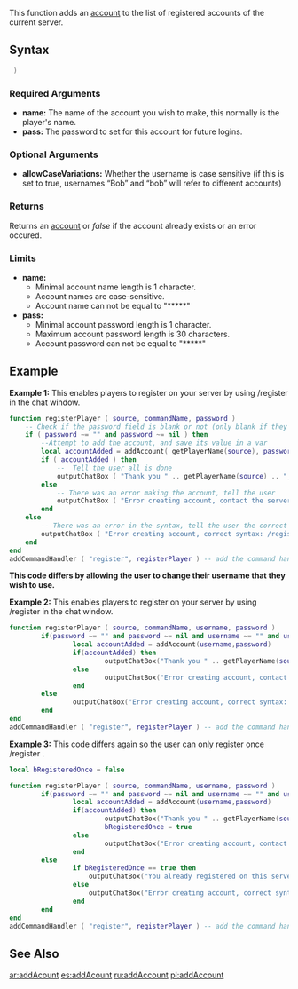 This function adds an [account](/docs/account.md "wikilink") to the list of registered accounts of the current server.

Syntax
------

``` lua
 )
```

### Required Arguments

-   **name:** The name of the account you wish to make, this normally is the player's name.
-   **pass:** The password to set for this account for future logins.

### Optional Arguments

-   **allowCaseVariations:** Whether the username is case sensitive (if this is set to true, usernames “Bob” and “bob” will refer to different accounts)

### Returns

Returns an [account](/docs/account.md "wikilink") or *false* if the account already exists or an error occured.

### Limits

-   **name:**
    -   Minimal account name length is 1 character.
    -   Account names are case-sensitive.
    -   Account name can not be equal to "\*\*\*\*\*"
-   **pass:**
    -   Minimal account password length is 1 character.
    -   Maximum account password length is 30 characters.
    -   Account password can not be equal to "\*\*\*\*\*"

Example
-------

**Example 1:** This enables players to register on your server by using /register <password> in the chat window.

``` lua
function registerPlayer ( source, commandName, password )
    -- Check if the password field is blank or not (only blank if they didnt enter one)
    if ( password ~= "" and password ~= nil ) then
        --Attempt to add the account, and save its value in a var
        local accountAdded = addAccount( getPlayerName(source), password )
        if ( accountAdded ) then
            --  Tell the user all is done
            outputChatBox ( "Thank you " .. getPlayerName(source) .. ", you're now registed, you can login with /login", source )
        else
            -- There was an error making the account, tell the user
            outputChatBox ( "Error creating account, contact the server admin", source )
        end
    else
        -- There was an error in the syntax, tell the user the correct syntax.
        outputChatBox ( "Error creating account, correct syntax: /register <password>", source )
    end
end
addCommandHandler ( "register", registerPlayer ) -- add the command handler
```

**This code differs by allowing the user to change their username that they wish to use.**

**Example 2:** This enables players to register on your server by using /register <username> <password> in the chat window.

``` lua
function registerPlayer ( source, commandName, username, password )
        if(password ~= "" and password ~= nil and username ~= "" and username ~= nil) then
                local accountAdded = addAccount(username,password)
                if(accountAdded) then
                        outputChatBox("Thank you " .. getPlayerName(source) .. ", you're now registed, you can login with /login",source)
                else
                        outputChatBox("Error creating account, contact the server admin.",source)
                end
        else
                outputChatBox("Error creating account, correct syntax: /register <nick> <pass>",source)
        end
end
addCommandHandler ( "register", registerPlayer ) -- add the command handler
```

**Example 3:** This code differs again so the user can only register once /register <username> <password>.

``` lua
local bRegisteredOnce = false

function registerPlayer ( source, commandName, username, password )
        if(password ~= "" and password ~= nil and username ~= "" and username ~= nil and bRegisteredOnce == false) then
                local accountAdded = addAccount(username,password)
                if(accountAdded) then
                        outputChatBox("Thank you " .. getPlayerName(source) .. ", you're now registed, you can login with /login",source)
                        bRegisteredOnce = true
                else
                        outputChatBox("Error creating account, contact the server admin.",source)
                end
        else
                if bRegisteredOnce == true then
                    outputChatBox("You already registered on this server!",source)
                else
                    outputChatBox("Error creating account, correct syntax: /register <nick> <pass>",source)
                end
        end
end
addCommandHandler ( "register", registerPlayer ) -- add the command handler
```

See Also
--------

[ar:addAcount](/docs/ar-addacount.md "wikilink") [es:addAcount](/docs/es-addacount.md "wikilink") [ru:addAccount](/docs/ru-addaccount.md "wikilink") [pl:addAccount](/docs/pl-addaccount.md "wikilink")
